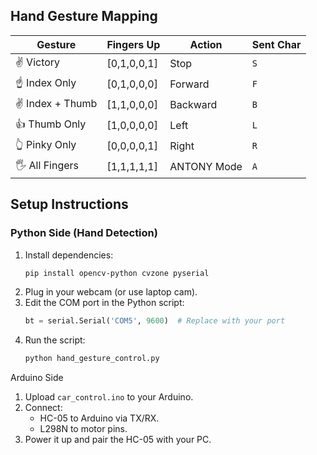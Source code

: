 

##  Hand Gesture Mapping
| Gesture           | Fingers Up     | Action        | Sent Char |
|-------------------|----------------|---------------|-----------|
| ✌️ Victory         | [0,1,0,0,1]     | Stop          | `S`       |
| ☝️ Index Only      | [0,1,0,0,0]     | Forward       | `F`       |
| ✌️ Index + Thumb   | [1,1,0,0,0]     | Backward      | `B`       |
| 👍 Thumb Only      | [1,0,0,0,0]     | Left          | `L`       |
| 👆 Pinky Only      | [0,0,0,0,1]     | Right         | `R`       |
| 🖐️ All Fingers     | [1,1,1,1,1]     | ANTONY Mode   | `A`       |

##  Setup Instructions

### Python Side (Hand Detection)
1. Install dependencies:
    ```bash
    pip install opencv-python cvzone pyserial
    ```
2. Plug in your webcam (or use laptop cam).
3. Edit the COM port in the Python script:
    ```python
    bt = serial.Serial('COM5', 9600)  # Replace with your port
    ```
4. Run the script:
    ```bash
    python hand_gesture_control.py
    ```

Arduino Side
1. Upload `car_control.ino` to your Arduino.
2. Connect:
    - HC-05 to Arduino via TX/RX.
    - L298N to motor pins.
3. Power it up and pair the HC-05 with your PC.


